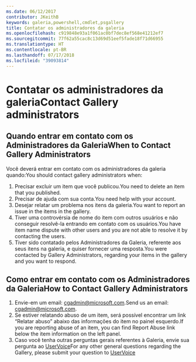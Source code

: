 ```yaml
---
ms.date: 06/12/2017
contributor: JKeithB
keywords: galeria,powershell,cmdlet,psgallery
title: Contatar os administradores da galeria
ms.openlocfilehash: c919848e93a1f061ac0bf7dec8ef568e41212ef7
ms.sourcegitcommit: 77f62a55cac8c13d69d51eef5fade18f71d66955
ms.translationtype: HT
ms.contentlocale: pt-BR
ms.lasthandoff: 07/17/2018
ms.locfileid: "39093814"
---
```

# <a name="contact-gallery-administrators"></a><span data-ttu-id="e983f-103">Contatar os administradores da galeria</span><span class="sxs-lookup"><span data-stu-id="e983f-103">Contact Gallery administrators</span></span>

## <a name="when-to-contact-gallery-administrators"></a><span data-ttu-id="e983f-104">Quando entrar em contato com os Administradores da Galeria</span><span class="sxs-lookup"><span data-stu-id="e983f-104">When to Contact Gallery Administrators</span></span>

<span data-ttu-id="e983f-105">Você deverá entrar em contato com os administradores da galeria quando:</span><span class="sxs-lookup"><span data-stu-id="e983f-105">You should contact gallery administrators when:</span></span>

1. <span data-ttu-id="e983f-106">Precisar excluir um item que você publicou.</span><span class="sxs-lookup"><span data-stu-id="e983f-106">You need to delete an item that you published.</span></span>
2. <span data-ttu-id="e983f-107">Precisar de ajuda com sua conta.</span><span class="sxs-lookup"><span data-stu-id="e983f-107">You need help with your account.</span></span>
3. <span data-ttu-id="e983f-108">Desejar relatar um problema nos itens da galeria.</span><span class="sxs-lookup"><span data-stu-id="e983f-108">You want to report an issue in the items in the gallery.</span></span>
4. <span data-ttu-id="e983f-109">Tiver uma controvérsia de nome do item com outros usuários e não conseguir resolvê-la entrando em contato com os usuários.</span><span class="sxs-lookup"><span data-stu-id="e983f-109">You have item name dispute with other users and you are not able to resolve it by contacting the users.</span></span>
5. <span data-ttu-id="e983f-110">Tiver sido contatado pelos Administradores da Galeria, referente aos seus itens na galeria, e quiser fornecer uma resposta.</span><span class="sxs-lookup"><span data-stu-id="e983f-110">You were contacted by Gallery Administrators, regarding your items in the gallery and you want to respond.</span></span>

## <a name="how-to-contact-gallery-administrators"></a><span data-ttu-id="e983f-111">Como entrar em contato com os Administradores da Galeria</span><span class="sxs-lookup"><span data-stu-id="e983f-111">How to Contact Gallery Administrators</span></span>

1. <span data-ttu-id="e983f-112">Envie-em um email: <cgadmin@microsoft.com>.</span><span class="sxs-lookup"><span data-stu-id="e983f-112">Send us an email: <cgadmin@microsoft.com>.</span></span>
2. <span data-ttu-id="e983f-113">Se estiver relatando abuso de um item, será possível encontrar um link “Relatar abuso” abaixo das informações do item no painel esquerdo.</span><span class="sxs-lookup"><span data-stu-id="e983f-113">If you are reporting abuse of an item, you can find Report Abuse link below the item information on the left panel.</span></span>
3. <span data-ttu-id="e983f-114">Caso você tenha outras perguntas gerais referentes à Galeria, envie sua pergunta ao [UserVoice](http://windowsserver.uservoice.com/forums/301869-powershell)</span><span class="sxs-lookup"><span data-stu-id="e983f-114">For any other general questions regarding the Gallery, please submit your question to [UserVoice](http://windowsserver.uservoice.com/forums/301869-powershell)</span></span>